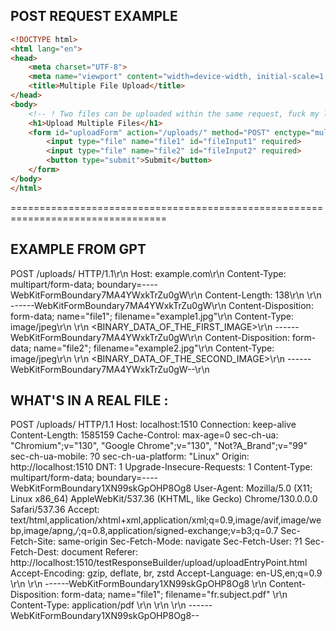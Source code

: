 ## POST REQUEST EXAMPLE

```html
<!DOCTYPE html>
<html lang="en">
<head>
    <meta charset="UTF-8">
    <meta name="viewport" content="width=device-width, initial-scale=1.0">
    <title>Multiple File Upload</title>
</head>
<body>
	<!-- ! Two files can be uploaded within the same request, fuck my life -->
    <h1>Upload Multiple Files</h1>
    <form id="uploadForm" action="/uploads/" method="POST" enctype="multipart/form-data">
        <input type="file" name="file1" id="fileInput1" required>
        <input type="file" name="file2" id="fileInput2" required>
        <button type="submit">Submit</button>
    </form>
</body>
</html>
```
=================================================================================

## EXAMPLE FROM GPT

POST /uploads/ HTTP/1.1\r\n
Host: example.com\r\n
Content-Type: multipart/form-data; boundary=----WebKitFormBoundary7MA4YWxkTrZu0gW\r\n
Content-Length: 138\r\n
\r\n
------WebKitFormBoundary7MA4YWxkTrZu0gW\r\n
Content-Disposition: form-data; name="file1"; filename="example1.jpg"\r\n
Content-Type: image/jpeg\r\n
\r\n
<BINARY_DATA_OF_THE_FIRST_IMAGE>\r\n
------WebKitFormBoundary7MA4YWxkTrZu0gW\r\n
Content-Disposition: form-data; name="file2"; filename="example2.jpg"\r\n
Content-Type: image/jpeg\r\n
\r\n
<BINARY_DATA_OF_THE_SECOND_IMAGE>\r\n
------WebKitFormBoundary7MA4YWxkTrZu0gW--\r\n


## WHAT'S IN A REAL FILE :

POST /uploads/ HTTP/1.1
Host: localhost:1510
Connection: keep-alive
Content-Length: 1585159
Cache-Control: max-age=0
sec-ch-ua: "Chromium";v="130", "Google Chrome";v="130", "Not?A_Brand";v="99"
sec-ch-ua-mobile: ?0
sec-ch-ua-platform: "Linux"
Origin: http://localhost:1510
DNT: 1
Upgrade-Insecure-Requests: 1
Content-Type: multipart/form-data; boundary=----WebKitFormBoundary1XN99skGpOHP8Og8
User-Agent: Mozilla/5.0 (X11; Linux x86_64) AppleWebKit/537.36 (KHTML, like Gecko) Chrome/130.0.0.0 Safari/537.36
Accept: text/html,application/xhtml+xml,application/xml;q=0.9,image/avif,image/webp,image/apng,*/*;q=0.8,application/signed-exchange;v=b3;q=0.7
Sec-Fetch-Site: same-origin
Sec-Fetch-Mode: navigate
Sec-Fetch-User: ?1
Sec-Fetch-Dest: document
Referer: http://localhost:1510/testResponseBuilder/upload/uploadEntryPoint.html
Accept-Encoding: gzip, deflate, br, zstd
Accept-Language: en-US,en;q=0.9 \r\n
\r\n
------WebKitFormBoundary1XN99skGpOHP8Og8   \r\n
Content-Disposition: form-data; name="file1"; filename="fr.subject.pdf" \r\n
Content-Type: application/pdf \r\n
\r\n
<BINARY DATA>  \r\n
------WebKitFormBoundary1XN99skGpOHP8Og8--
